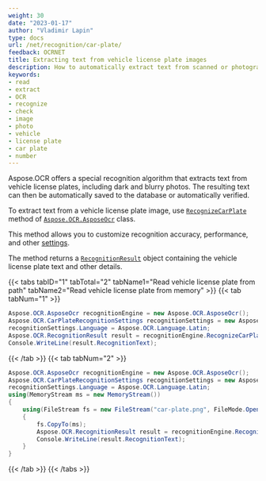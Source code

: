 ```yaml
---
weight: 30
date: "2023-01-17"
author: "Vladimir Lapin"
type: docs
url: /net/recognition/car-plate/
feedback: OCRNET
title: Extracting text from vehicle license plate images
description: How to automatically extract text from scanned or photographed vehicle license plates.
keywords:
- read
- extract
- OCR
- recognize
- check
- image
- photo
- vehicle
- license plate
- car plate
- number
---
```


Aspose.OCR offers a special recognition algorithm that extracts text from vehicle license plates, including dark and blurry photos. The resulting text can then be automatically saved to the database or automatically verified.

To extract text from a vehicle license plate image, use [`RecognizeCarPlate`](https://reference.aspose.com/ocr/net/aspose.ocr/asposeocr/recognizecarplate/) method of [`Aspose.OCR.AsposeOcr`](https://reference.aspose.com/ocr/net/aspose.ocr/asposeocr/) class.

This method allows you to customize recognition accuracy, performance, and other [settings](/ocr/net/recognition-settings-car-plate/).

The method returns a [`RecognitionResult`](https://reference.aspose.com/ocr/net/aspose.ocr/recognitionresult/) object containing the vehicle license plate text and other details.

{{< tabs tabID="1" tabTotal="2" tabName1="Read vehicle license plate from path" tabName2="Read vehicle license plate from memory" >}}
{{< tab tabNum="1" >}}
```csharp
Aspose.OCR.AsposeOcr recognitionEngine = new Aspose.OCR.AsposeOcr();
Aspose.OCR.CarPlateRecognitionSettings recognitionSettings = new Aspose.OCR.CarPlateRecognitionSettings();
recognitionSettings.Language = Aspose.OCR.Language.Latin;
Aspose.OCR.RecognitionResult result = recognitionEngine.RecognizeCarPlate("car-plate.png", recognitionSettings);
Console.WriteLine(result.RecognitionText);
```
{{< /tab >}}
{{< tab tabNum="2" >}}
```csharp
Aspose.OCR.AsposeOcr recognitionEngine = new Aspose.OCR.AsposeOcr();
Aspose.OCR.CarPlateRecognitionSettings recognitionSettings = new Aspose.OCR.CarPlateRecognitionSettings();
recognitionSettings.Language = Aspose.OCR.Language.Latin;
using(MemoryStream ms = new MemoryStream())
{
	using(FileStream fs = new FileStream("car-plate.png", FileMode.Open, FileAccess.Read))
	{
		fs.CopyTo(ms);
		Aspose.OCR.RecognitionResult result = recognitionEngine.RecognizeCarPlate(ms, recognitionSettings);
		Console.WriteLine(result.RecognitionText);
	}
}
```
{{< /tab >}}
{{< /tabs >}}
